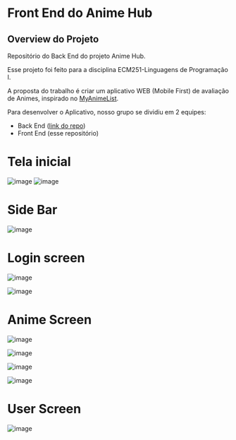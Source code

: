 # Front End do Anime Hub
## Overview do Projeto
Repositório do Back End do projeto Anime Hub.

Esse projeto foi feito para a disciplina ECM251-Linguagens de Programação I.

A proposta do trabalho é criar um aplicativo WEB (Mobile First) de avaliação de Animes, inspirado no [MyAnimeList](https://myanimelist.net/).

Para desenvolver o Aplicativo, nosso grupo se dividiu em 2 equipes:
- Back End ([link do repo](https://github.com/AnimeHub-ECM251/backEnd))
- Front End (esse repositório)

# Tela inicial

![image](https://user-images.githubusercontent.com/62917140/144518207-6c5128fe-f1b8-4adc-808a-343319b53086.png)
![image](https://user-images.githubusercontent.com/62917140/144518235-c693f269-c116-45b6-832f-8eebc7632fa6.png)

# Side Bar

![image](https://user-images.githubusercontent.com/62917140/144518271-bdbcc5fd-f424-409a-a7dd-b73a66b44a23.png)

# Login screen

![image](https://user-images.githubusercontent.com/62917140/144518311-bd176c42-2f72-4dc4-bf30-7bef153ab8ee.png)

![image](https://user-images.githubusercontent.com/62917140/144518344-8a88d074-e662-4eda-bc1d-8ba1daad81cc.png)


# Anime Screen

![image](https://user-images.githubusercontent.com/62917140/144518375-5bf73031-3e4e-48e0-810a-ab3a0432a769.png)

![image](https://user-images.githubusercontent.com/62917140/144518392-6d34291f-9560-4f46-91e2-4959f57fb7c0.png)

![image](https://user-images.githubusercontent.com/62917140/144518435-69c046d2-244b-4ab5-bcc3-c1f9bc14ea3e.png)

![image](https://user-images.githubusercontent.com/62917140/144518456-98808af4-6e00-40ca-8799-af6f6a6eead2.png)

# User Screen

![image](https://user-images.githubusercontent.com/62917140/144518622-132917b6-31e2-4018-95b7-09e6a7bac873.png)


